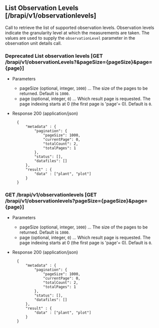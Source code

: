 ## List Observation Levels [/brapi/v1/observationlevels]

Call to retrieve the list of supported observation levels. 
Observation levels indicate the granularity level at which the measurements are taken.
The values are used to supply the `observationLevel` parameter in the observation unit details call.

### **Deprecated** List observation levels [GET /brapi/v1/observationLevels?&pageSize={pageSize}&page={page}]
+ Parameters
    + pageSize (optional, integer, `1000`) ... The size of the pages to be returned. Default is `1000`.
    + page (optional, integer, `0`) ... Which result page is requested. The page indexing starts at 0 (the first page is 'page'= 0). Default is `0`.

+ Response 200 (application/json)
        
        {
            "metadata" : {
                "pagination": {
                    "pageSize": 1000,
                    "currentPage": 0,
                    "totalCount": 2,
                    "totalPages": 1
                },
                "status": [],
                "datafiles": []
            },
            "result" : {
                "data" : ["plant", "plot"]
            }
        }


### GET /brapi/v1/observationlevels [GET /brapi/v1/observationlevels?pageSize={pageSize}&page={page}]
+ Parameters
    + pageSize (optional, integer, `1000`) ... The size of the pages to be returned. Default is `1000`.
    + page (optional, integer, `0`) ... Which result page is requested. The page indexing starts at 0 (the first page is 'page'= 0). Default is `0`.

+ Response 200 (application/json)
        
        {
            "metadata" : {
                "pagination": {
                    "pageSize": 1000,
                    "currentPage": 0,
                    "totalCount": 2,
                    "totalPages": 1
                },
                "status": [],
                "datafiles": []
            },
            "result" : {
                "data" : ["plant", "plot"]
            }
        }

